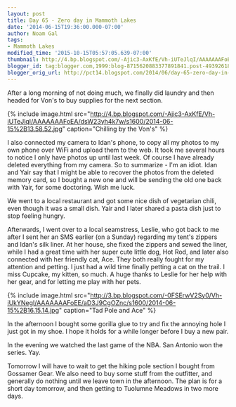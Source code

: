 ```yaml
---
layout: post
title: Day 65 - Zero day in Mammoth Lakes
date: '2014-06-15T19:36:00.000-07:00'
author: Noam Gal
tags:
- Mammoth Lakes
modified_time: '2015-10-15T05:57:05.639-07:00'
thumbnail: http://4.bp.blogspot.com/-Ajic3-AxKfE/Vh-iUTeJlqI/AAAAAAAFoEA/dsW23yh4k7w/s72-c/2014-06-15%2B13.58.52.jpg
blogger_id: tag:blogger.com,1999:blog-8715620883377891841.post-4939261807054234257
blogger_orig_url: http://pct14.blogspot.com/2014/06/day-65-zero-day-in-mammoth-lakes.html
---
```


After a long morning of not doing much, we finally did laundry and then headed for Von's to buy supplies for the next section.

{% include image.html src="http://4.bp.blogspot.com/-Ajic3-AxKfE/Vh-iUTeJlqI/AAAAAAAFoEA/dsW23yh4k7w/s1600/2014-06-15%2B13.58.52.jpg" caption="Chilling by the Von's" %}

I also connected my camera to Idan's phone, to copy all my photos to my own phone over WiFi and upload them to the web. It took me several hours to notice I only have photos up until last week. Of course I have already deleted everything from my camera. So to summarize - I'm an idiot. Idan and Yair say that I might be able to recover the photos from the deleted memory card, so I bought a new one and will be sending the old one back with Yair, for some doctoring. Wish me luck.

We went to a local restaurant and got some nice dish of vegetarian chili, even though it was a small dish. Yair and I later shared a pasta dish just to stop feeling hungry.

Afterwards, I went over to a local seamstress, Leslie, who got back to me after I sent her an SMS earlier (on a Sunday)&nbsp;regarding my tent's zippers and Idan's silk liner. At her house, she fixed the zippers and sewed the liner, while I had a great time with her super cute little dog, Hot Rod, and later also connected with her friendly cat, Ace. They both really fought for my attention and petting. I just had a wild time finally petting a cat on the trail. I miss Cupcake, my kitten, so much. A huge thanks to Leslie for her help with her gear, and for letting me play with her pets.

{% include image.html src="http://3.bp.blogspot.com/-0FSErwV2Sy0/Vh-iUkYNegI/AAAAAAAFoEE/aD3J9CgOZnc/s1600/2014-06-15%2B16.15.14.jpg" caption="Tad Pole and Ace" %}

In the afternoon I bought some gorilla glue to try and fix the annoying hole I just got in my shoe. I hope it holds for a while longer before I buy a new pair.

In the evening we watched the last game of the NBA. San Antonio won the series. Yay.

Tomorrow I will have to wait to get the hiking pole section I bought from Gossamer Gear. We also need to buy some stuff from the outfitter, and generally do nothing until we leave town in the afternoon. The plan is for a short day tomorrow, and then getting to Tuolumne Meadows in two more days.
